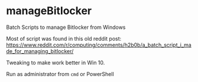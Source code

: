 # manageBitlocker
Batch Scripts to manage Bitlocker from Windows

Most of script was found in this old reddit post: https://www.reddit.com/r/computing/comments/h2b0b/a_batch_script_i_made_for_managing_bitlocker/

Tweaking to make work better in Win 10.

Run as administrator from <code>cmd</code> or PowerShell
